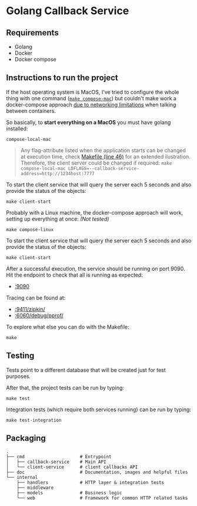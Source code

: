 # Golang Callback Service

## Requirements

- Golang
- Docker
- Docker compose

## Instructions to run the project

If the host operating system is MacOS, I've tried to configure the whole thing with one command ([`make compose-mac`]((Makefile#L46))) but couldn't make work a docker-compose approach [due to networking limitations](https://docs.docker.com/docker-for-mac/networking/#known-limitations-use-cases-and-workarounds) when talking between containers.

So basically, to **start everything on a MacOS** you must have golang installed:

    compose-local-mac

> Any flag-attribute listed when the application starts can be changed at execution time, check [Makefile (line 46)](Makefile#L46) for an extended ilustration.
> Therefore, the client server could be changed if required:
> `make compose-local-mac LDFLAGS=--callback-service-address=http://1234host:7777`

To start the client service that will query the server each 5 seconds and also provide the status of the objects:

    make client-start

Probably with a Linux machine, the docker-compose approach will work, setting up everything at once:
*(Not tested)*

    make compose-linux

To start the client service that will query the server each 5 seconds and also provide the status of the objects:

    make client-start

After a successful execution, the service should be running on port 9090. Hit the endpoint to check that all is running as expected:

- [:9090](http://localhost:9090/)

Tracing can be found at:

- [:9411/zipkin/](http://localhost:9411/zipkin/)
- [:6060/debug/pprof/](http://localhost:6060/debug/pprof/)

To explore what else you can do with the Makefile:

    make

## Testing

Tests point to a different database that will be created just for test purposes.

After that, the project tests can be run by typing:

    make test

Integration tests (which require both services running) can be run by typing:

    make test-integration

## Packaging

    .
    ├── cmd                     # Entrypoint
    │   ├── callback-service    # Main API
    │   └── client-service      # client callbacks API
    ├── doc                     # Documentation, images and helpful files
    └── internal
        ├── handlers            # HTTP layer & integration tests
        ├── middleware
        ├── models              # Business logic
        └── web                 # Framework for common HTTP related tasks
